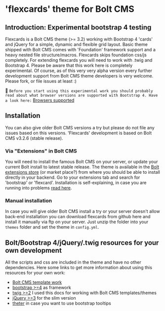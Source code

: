 # 'flexcards' theme for Bolt CMS
## Introduction: Experimental bootstrap 4 testing
Flexcards is a Bolt CMS theme (>= 3.2) working with Bootstrap 4 'cards' and jQuery for a simple, dynamic and flexible grid layout. Basic theme shipped with Bolt CMS comes with 'Foundation' framework support and a heavy nested file structure/macros. Flexcards skips foundation css/js completely. For extending flexcards you will need to work with .twig and Bootstrap 4. Please be aware that this work here is completely experimental. Of course, as of this very very alpha version every further development support from Bolt CMS theme developers is very welcome. Please fork, or file issues at least :)

:no_bell: 
```Before you start using this experimental work you should probably read about what browser versions are supported with Bootstrap 4. Have a look here:``` [Browsers supported](http://v4-alpha.getbootstrap.com/getting-started/browsers-devices/)

## Installation
You can also give older Bolt CMS versions a try but please do not file any issues based on this versions. 'Flexcards' development is based on Bolt CMS v3.2.6 (stable release).

### Via "Extensions" in Bolt CMS
You will need to install the famous Bolt CMS on your server, or update your current Bolt install to latest stable release. The theme is available in the [Bolt extensions store](https://market.bolt.cm/) (or market place?) from where you should be able to install directly in your backend. Go to your extensions tab and search for 'bootstrap' or 'flexcard'. Installation is self-explaining, in case you are running into problems [read here](https://docs.bolt.cm/3.2/extensions/introduction#installing-new-extensions).

### Manual installation
In case you will give older Bolt CMS install a try or your server doesn't allow back-end installation you can download flexcards from github here and install it manually via ftp on your server. Just unzip the folder into your `themes` folder and set the theme in `config.yml`.

## Bolt/Bootstrap 4/jQuery/.twig resources for your own development
All the scripts and css are included in the theme and have no other dependencies. Here some links to get more information about using this resources for your own work:

 * [Bolt CMS template work](https://docs.bolt.cm/3.2/getting-started/introduction)
 * [bootstrap >=4](https://v4-alpha.getbootstrap.com/) as framework
 * [twig >=2](http://twig.sensiolabs.org/doc/2.x/) I used this docs for working with Bolt CMS templates/themes
 * [jQuery >=3](https://jquery.com/download/) for the slim version
 * [theter](http://tether.io/) in case you want to use bootstrap tooltips
 

